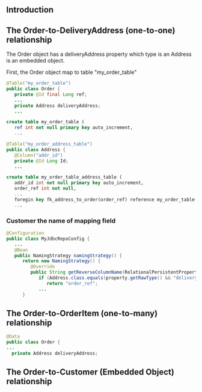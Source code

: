## Introduction

## The Order-to-DeliveryAddress (one-to-one) relationship

The Order object has a deliveryAddress property which type is an Address is an embedded object.

First, the Order object map to table "my_order_table"

```Java
@Table("my_order_table")
public class Order {
   private @Id final Long ref;
   ...
   private Address deliveryAddress;
   ...  
```
```sql
create table my_order_table (
   ref int not null primary key auto_increment,
   ...
```

```Java
@Table("my_order_address_table")
public class Address {
   @Column("addr_id")
   private @Id Long Id;
   ...
```
```sql
create table my_order_table_address_table (
   addr_id int not null primary key auto_increment,
   order_ref int not null,
   ...
   foregin key fk_address_to_order(order_ref) reference my_order_table(ref)
   ...
```

### Customer the name of mapping field

```java
@Configuration
public class MyJdbcRepoConfig {
   ...
   @Bean
   public NamingStrategy namingStrategy() {
      return new NamingStrategy() {
         @Override
         public String getReverseColumnName(RelationalPersistentProperty property) {
            if (Address.class.equals(property.getRawType() && "deliveryAddress".equals(property.getName())) {
               return "order_ref";
            ...
      }
```

## The Order-to-OrderItem (one-to-many) relationship

```Java
@Data
public class Order {
...
  private Address deliveryAddress;
```

## The Order-to-Customer (Embedded Object) relationship
